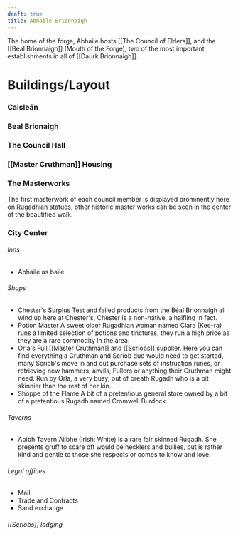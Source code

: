 ```yaml
---
draft: true
title: Abhaile Brionnaigh
---
```


The home of the forge, Abhaile hosts [[The Council of Elders]], and the [[Béal Brionnaigh]] (Mouth of the Forge), two of the most important establishments in all of [[Daurk Brionnaigh]]. 

# Buildings/Layout
### Caisleán
### Beal Brionaigh
### The Council Hall
### [[Master Cruthman]] Housing

### The Masterworks
 The first masterwork of each council member is displayed prominently here on Rugadhian statues, other historic master works can be seen in the center of the beautified walk.
### City Center
###### Inns
 - Abhaile as baile
###### Shops
- Chester's Surplus
	Test and failed products from the Béal Brionnaigh all wind up here at Chester's, Chester is a non-native, a halfling in fact.
- Potion Master
	A sweet older Rugadhian woman named Ciara (Kee-ra) runs a limited selection of potions and tinctures, they run a high price as they are a rare commodity in the area.
- Orla's
	Full [[Master Cruthman]] and [[Scríobs]] supplier. Here you can find everything a Cruthman and Scríob duo would need to get started, many Scríob's move in and out purchase sets of instruction runes, or retrieving new hammers, anvils, Fullers or anything their Cruthman might need.
	Run by Orla, a very busy, out of breath Rugadh who is a bit skinnier than the rest of her kin.
- Shoppe of the Flame
	A bit of a pretentious general store owned by a bit of a pretentious Rugadh named Cromwell Burdock.
###### Taverns
 - Aoibh Tavern
	 Ailbhe (Irish: White) is a rare fair skinned Rugadh. She presents gruff to scare off would be hecklers and bullies, but is rather kind and gentle to those she respects or comes to know and love.
###### Legal offices
- Mail
- Trade and Contracts
- Sand exchange
###### [[Scríobs]] lodging